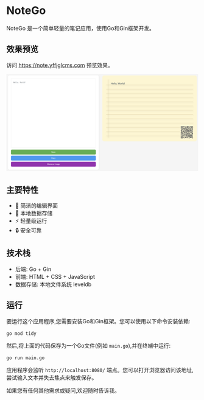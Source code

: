 

# NoteGo

NoteGo 是一个简单轻量的笔记应用，使用Go和Gin框架开发。

## 效果预览

访问 https://note.yffjglcms.com 预览效果。

![效果预览](./docs/preview.png)

## 主要特性

- 📝 简洁的编辑界面
- 💾 本地数据存储
- ⚡ 轻量级运行
- 🔒 安全可靠

## 技术栈

- 后端: Go + Gin
- 前端: HTML + CSS + JavaScript
- 数据存储: 本地文件系统 leveldb


## 运行

要运行这个应用程序,您需要安装Go和Gin框架。您可以使用以下命令安装依赖:

```
go mod tidy
```

然后,将上面的代码保存为一个Go文件(例如 `main.go`),并在终端中运行:

```
go run main.go
```

应用程序会监听 `http://localhost:8080/` 端点。您可以打开浏览器访问该地址,尝试输入文本并失去焦点来触发保存。


如果您有任何其他需求或疑问,欢迎随时告诉我。